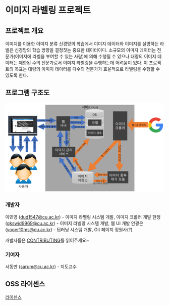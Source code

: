# 이미지 라벨링 프로젝트

## 프로젝트 개요

이미지를 이용한 이미지 분류 신경망의 학습에서 이미지 데이터와 이미지를 설명하는 라벨은 신경망의 학습 방향을 결정짓는 중요한 데이터이다. 소규모의 이미지 데이터는 전문가(이미지에 라벨을 부여할 수 있는 사람)에 의해 수행될 수 있으나 대량의 이미지 데이터는 제한된 수의 전문가로서 이미지 라벨링을 수행하는데 어려움이 있다. 이 프로젝트의 목표는 대량의 이미지 데이터를 다수의 전문가가 효율적으로 라벨링을 수행할 수 있도록 한다. 

## 프로그램 구조도

![](mdRes/Image_Labeling_Architecture.png)

### 개발자

이민영 (dud1547@cu.ac.kr) - 이미지 라벨링 시스템 개발, 이미지 크롤러 개발
한정 (gkswjd9969@cu.ac.kr) - 이미지 라벨링 시스템 개발, 웹 UI 개발
안광은 (yooer10ms@cu.ac.kr) - 딥러닝 시스템 개발, Git 페이지 정원사(?)

개발자들은 [CONTRIBUTING](CONTRIBUTING.md)를 읽어주세요~

### 기여자

서동만 (sarum@cu.ac.kr) - 지도교수

## OSS 라이센스

[라이센스](LICENSE.md)